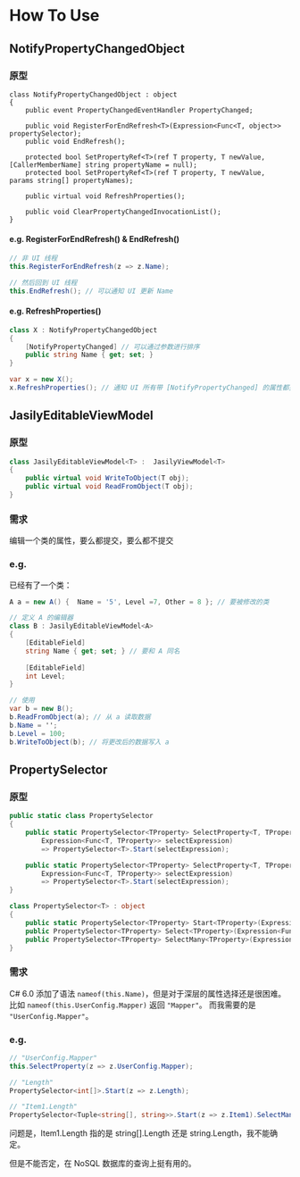 # How To Use

## NotifyPropertyChangedObject

### 原型

```
class NotifyPropertyChangedObject : object
{
    public event PropertyChangedEventHandler PropertyChanged;
    
    public void RegisterForEndRefresh<T>(Expression<Func<T, object>> propertySelector);
    public void EndRefresh();
    
    protected bool SetPropertyRef<T>(ref T property, T newValue, [CallerMemberName] string propertyName = null);
    protected bool SetPropertyRef<T>(ref T property, T newValue, params string[] propertyNames);
    
    public virtual void RefreshProperties();
    
    public void ClearPropertyChangedInvocationList();
}
```

#### e.g. RegisterForEndRefresh() & EndRefresh()

``` cs
// 非 UI 线程
this.RegisterForEndRefresh(z => z.Name);

// 然后回到 UI 线程
this.EndRefresh(); // 可以通知 UI 更新 Name
```

#### e.g. RefreshProperties()

``` cs
class X : NotifyPropertyChangedObject
{
    [NotifyPropertyChanged] // 可以通过参数进行排序
    public string Name { get; set; }
}

var x = new X();
x.RefreshProperties(); // 通知 UI 所有带 [NotifyPropertyChanged] 的属性都更新了。
```

## JasilyEditableViewModel

### 原型

``` cs
class JasilyEditableViewModel<T> :  JasilyViewModel<T>
{
    public virtual void WriteToObject(T obj);
    public virtual void ReadFromObject(T obj);
}
```

### 需求

编辑一个类的属性，要么都提交，要么都不提交

### e.g.

已经有了一个类：

``` cs
A a = new A() {  Name = '5', Level =7, Other = 8 }; // 要被修改的类

// 定义 A 的编辑器
class B : JasilyEditableViewModel<A>
{
    [EditableField]
    string Name { get; set; } // 要和 A 同名
    
    [EditableField]
    int Level;
}

// 使用
var b = new B();
b.ReadFromObject(a); // 从 a 读取数据
b.Name = '';
b.Level = 100;
b.WriteToObject(b); // 将更改后的数据写入 a
```

## PropertySelector

### 原型

``` cs
public static class PropertySelector
{
    public static PropertySelector<TProperty> SelectProperty<T, TProperty>(this T obj,
        Expression<Func<T, TProperty>> selectExpression)
        => PropertySelector<T>.Start(selectExpression);

    public static PropertySelector<TProperty> SelectProperty<T, TProperty>(
        Expression<Func<T, TProperty>> selectExpression)
        => PropertySelector<T>.Start(selectExpression);
}

class PropertySelector<T> : object
{
    public static PropertySelector<TProperty> Start<TProperty>(Expression<Func<T, TProperty>> selectExpression);
    public PropertySelector<TProperty> Select<TProperty>(Expression<Func<T, TProperty>> selectExpression);
    public PropertySelector<TProperty> SelectMany<TProperty>(Expression<Func<T, IEnumerable<TProperty>>> selectExpression)
}
```

### 需求

C# 6.0 添加了语法 `nameof(this.Name)`，但是对于深层的属性选择还是很困难。
比如 `nameof(this.UserConfig.Mapper)` 返回 `"Mapper"`。
而我需要的是 `"UserConfig.Mapper"`。

### e.g.

``` cs
// "UserConfig.Mapper"
this.SelectProperty(z => z.UserConfig.Mapper);

// "Length"
PropertySelector<int[]>.Start(z => z.Length);

// "Item1.Length"
PropertySelector<Tuple<string[], string>>.Start(z => z.Item1).SelectMany(z => z).Select(z => z.Length);
```

问题是，Item1.Length 指的是 string[].Length 还是 string.Length，我不能确定。

但是不能否定，在 NoSQL 数据库的查询上挺有用的。